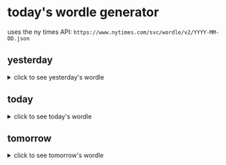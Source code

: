 # today's wordle generator

uses the ny times API: `https://www.nytimes.com/svc/wordle/v2/YYYY-MM-DD.json`

## yesterday

<details>
    <summary>click to see yesterday's wordle</summary>

    sassy

</details>

## today

<details>
    <summary>click to see today's wordle</summary>

    sight

</details>

## tomorrow

<details>
    <summary>click to see tomorrow's wordle</summary>

    trust

</details>
